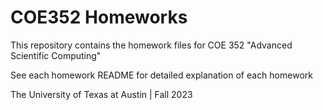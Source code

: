 # COE352 Homeworks
This repository contains the homework files for COE 352 "Advanced Scientific Computing"

See each homework README for detailed explanation of each homework

The University of Texas at Austin | Fall 2023
